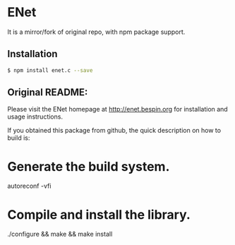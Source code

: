 # ENet

It is a mirror/fork of original repo, with npm package support.

## Installation

```sh
$ npm install enet.c --save
```

## Original README:

Please visit the ENet homepage at http://enet.bespin.org for installation
and usage instructions.

If you obtained this package from github, the quick description on how to build
is:

# Generate the build system.

autoreconf -vfi

# Compile and install the library.

./configure && make && make install


